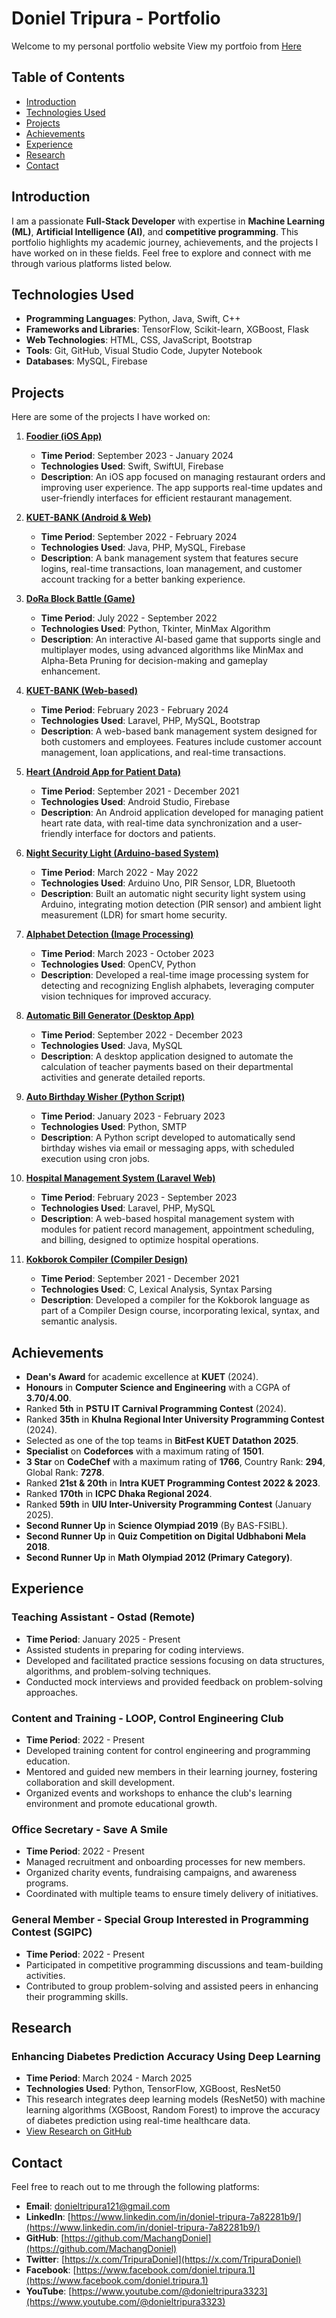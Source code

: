 # Doniel Tripura - Portfolio

Welcome to my personal portfolio website
View my portfoio from [Here](https://machangdoniel.github.io/)

<!-- ## Connect with Me

- **GitHub**: [https://github.com/MachangDoniel](https://github.com/MachangDoniel)
- **LinkedIn**: [https://www.linkedin.com/in/doniel-tripura-7a82281b9/](https://www.linkedin.com/in/doniel-tripura-7a82281b9/)
- **YouTube**: [https://www.youtube.com/@donieltripura3323](https://www.youtube.com/@donieltripura3323)
- **Twitter**: [https://x.com/TripuraDoniel](https://x.com/TripuraDoniel)
- **Facebook**: [https://www.facebook.com/doniel.tripura.1](https://www.facebook.com/doniel.tripura.1) -->

## Table of Contents

- [Introduction](#introduction)
- [Technologies Used](#technologies-used)
- [Projects](#projects)
- [Achievements](#achievements)
- [Experience](#experience)
- [Research](#research)
- [Contact](#contact)

## Introduction

I am a passionate **Full-Stack Developer** with expertise in **Machine Learning (ML)**, **Artificial Intelligence (AI)**, and **competitive programming**. This portfolio highlights my academic journey, achievements, and the projects I have worked on in these fields. Feel free to explore and connect with me through various platforms listed below.

## Technologies Used

- **Programming Languages**: Python, Java, Swift, C++
- **Frameworks and Libraries**: TensorFlow, Scikit-learn, XGBoost, Flask
- **Web Technologies**: HTML, CSS, JavaScript, Bootstrap
- **Tools**: Git, GitHub, Visual Studio Code, Jupyter Notebook
- **Databases**: MySQL, Firebase

## Projects

Here are some of the projects I have worked on:

1. **[Foodier (iOS App)](https://github.com/MachangDoniel/Foodier)**
   - **Time Period**: September 2023 - January 2024
   - **Technologies Used**: Swift, SwiftUI, Firebase
   - **Description**: An iOS app focused on managing restaurant orders and improving user experience. The app supports real-time updates and user-friendly interfaces for efficient restaurant management.

2. **[KUET-BANK (Android & Web)](https://github.com/MachangDoniel/KUET-BANK)**
   - **Time Period**: September 2022 - February 2024
   - **Technologies Used**: Java, PHP, MySQL, Firebase
   - **Description**: A bank management system that features secure logins, real-time transactions, loan management, and customer account tracking for a better banking experience.

3. **[DoRa Block Battle (Game)](https://github.com/MachangDoniel/DoRa-Block-Battle)**
   - **Time Period**: July 2022 - September 2022
   - **Technologies Used**: Python, Tkinter, MinMax Algorithm
   - **Description**: An interactive AI-based game that supports single and multiplayer modes, using advanced algorithms like MinMax and Alpha-Beta Pruning for decision-making and gameplay enhancement.

4. **[KUET-BANK (Web-based)](https://github.com/MachangDoniel/KUET-BANK)**
   - **Time Period**: February 2023 - February 2024
   - **Technologies Used**: Laravel, PHP, MySQL, Bootstrap
   - **Description**: A web-based bank management system designed for both customers and employees. Features include customer account management, loan applications, and real-time transactions.

5. **[Heart (Android App for Patient Data)](https://github.com/MachangDoniel/Heart)**
   - **Time Period**: September 2021 - December 2021
   - **Technologies Used**: Android Studio, Firebase
   - **Description**: An Android application developed for managing patient heart rate data, with real-time data synchronization and a user-friendly interface for doctors and patients.

6. **[Night Security Light (Arduino-based System)](https://github.com/MachangDoniel/Night_Security_Light)**
   - **Time Period**: March 2022 - May 2022
   - **Technologies Used**: Arduino Uno, PIR Sensor, LDR, Bluetooth
   - **Description**: Built an automatic night security light system using Arduino, integrating motion detection (PIR sensor) and ambient light measurement (LDR) for smart home security.

7. **[Alphabet Detection (Image Processing)](https://github.com/MachangDoniel/Alphabet-Detection)**
   - **Time Period**: March 2023 - October 2023
   - **Technologies Used**: OpenCV, Python
   - **Description**: Developed a real-time image processing system for detecting and recognizing English alphabets, leveraging computer vision techniques for improved accuracy.

8. **[Automatic Bill Generator (Desktop App)](https://github.com/MachangDoniel/Automatic-Bill-Generator)**
   - **Time Period**: September 2022 - December 2023
   - **Technologies Used**: Java, MySQL
   - **Description**: A desktop application designed to automate the calculation of teacher payments based on their departmental activities and generate detailed reports.

9. **[Auto Birthday Wisher (Python Script)](https://github.com/MachangDoniel/Auto-Birthday-Wisher)**
   - **Time Period**: January 2023 - February 2023
   - **Technologies Used**: Python, SMTP
   - **Description**: A Python script developed to automatically send birthday wishes via email or messaging apps, with scheduled execution using cron jobs.

10. **[Hospital Management System (Laravel Web)](https://github.com/MachangDoniel/Hospital_Management_System)**
    - **Time Period**: February 2023 - September 2023
    - **Technologies Used**: Laravel, PHP, MySQL
    - **Description**: A web-based hospital management system with modules for patient record management, appointment scheduling, and billing, designed to optimize hospital operations.

11. **[Kokborok Compiler (Compiler Design)](https://github.com/MachangDoniel/Kokborok-Compiler)**
    - **Time Period**: September 2021 - December 2021
    - **Technologies Used**: C, Lexical Analysis, Syntax Parsing
    - **Description**: Developed a compiler for the Kokborok language as part of a Compiler Design course, incorporating lexical, syntax, and semantic analysis.

## Achievements

- **Dean's Award** for academic excellence at **KUET** (2024).
- **Honours** in **Computer Science and Engineering** with a CGPA of **3.70/4.00**.
- Ranked **5th** in **PSTU IT Carnival Programming Contest** (2024).
- Ranked **35th** in **Khulna Regional Inter University Programming Contest** (2024).
- Selected as one of the top teams in **BitFest KUET Datathon 2025**.
- **Specialist** on **Codeforces** with a maximum rating of **1501**.
- **3 Star** on **CodeChef** with a maximum rating of **1766**, Country Rank: **294**, Global Rank: **7278**.
- Ranked **21st & 20th** in **Intra KUET Programming Contest 2022 & 2023**.
- Ranked **170th** in **ICPC Dhaka Regional 2024**.
- Ranked **59th** in **UIU Inter-University Programming Contest** (January 2025).
- **Second Runner Up** in **Science Olympiad 2019** (By BAS-FSIBL).
- **Second Runner Up** in **Quiz Competition on Digital Udbhaboni Mela 2018**.
- **Second Runner Up** in **Math Olympiad 2012 (Primary Category)**.

## Experience

### **Teaching Assistant - Ostad (Remote)**
- **Time Period**: January 2025 - Present
- Assisted students in preparing for coding interviews.
- Developed and facilitated practice sessions focusing on data structures, algorithms, and problem-solving techniques.
- Conducted mock interviews and provided feedback on problem-solving approaches.

### **Content and Training - LOOP, Control Engineering Club**
- **Time Period**: 2022 - Present
- Developed training content for control engineering and programming education.
- Mentored and guided new members in their learning journey, fostering collaboration and skill development.
- Organized events and workshops to enhance the club's learning environment and promote educational growth.

### **Office Secretary - Save A Smile**
- **Time Period**: 2022 - Present
- Managed recruitment and onboarding processes for new members.
- Organized charity events, fundraising campaigns, and awareness programs.
- Coordinated with multiple teams to ensure timely delivery of initiatives.

### **General Member - Special Group Interested in Programming Contest (SGIPC)**
- **Time Period**: 2022 - Present
- Participated in competitive programming discussions and team-building activities.
- Contributed to group problem-solving and assisted peers in enhancing their programming skills.

## Research

### **Enhancing Diabetes Prediction Accuracy Using Deep Learning**
- **Time Period**: March 2024 - March 2025
- **Technologies Used**: Python, TensorFlow, XGBoost, ResNet50
- This research integrates deep learning models (ResNet50) with machine learning algorithms (XGBoost, Random Forest) to improve the accuracy of diabetes prediction using real-time healthcare data.
- [View Research on GitHub](https://github.com/MachangDoniel/Diabetes-Prediction)

## Contact

Feel free to reach out to me through the following platforms:

- **Email**: [donieltripura121@gmail.com](mailto:donieltripura121@gmail.com)
- **LinkedIn**: [https://www.linkedin.com/in/doniel-tripura-7a82281b9/](https://www.linkedin.com/in/doniel-tripura-7a82281b9/)
- **GitHub**: [https://github.com/MachangDoniel](https://github.com/MachangDoniel)
- **Twitter**: [https://x.com/TripuraDoniel](https://x.com/TripuraDoniel)
- **Facebook**: [https://www.facebook.com/doniel.tripura.1](https://www.facebook.com/doniel.tripura.1)
- **YouTube**: [https://www.youtube.com/@donieltripura3323](https://www.youtube.com/@donieltripura3323)

<!-- ## License

This project is licensed under the MIT License - see the [LICENSE](LICENSE) file for details. -->

